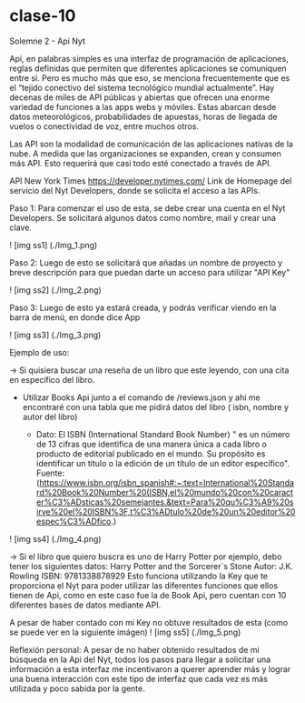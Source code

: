 # clase-10
Solemne 2 - Api Nyt


Api, en palabras simples es una interfaz de programación de aplicaciones, reglas definidas que permiten que diferentes aplicaciones se comuniquen entre sí.
Pero es mucho más que eso, se menciona frecuentemente que es el “tejido conectivo del sistema tecnológico mundial actualmente”. Hay decenas de miles de API públicas y abiertas que ofrecen una enorme variedad de funciones a las apps webs y móviles. Estas abarcan desde datos meteorológicos, probabilidades de apuestas, horas de llegada de vuelos o conectividad de voz, entre muchos otros. 

Las API son la modalidad de comunicación de las aplicaciones nativas de la nube. A medida que las organizaciones se expanden, crean y consumen más API. Esto requerirá que casi todo esté conectado a través de API. 

API New York Times 
https://developer.nytimes.com/ 
Link de Homepage del servicio del Nyt Developers, donde se solicita el acceso a las APIs.

Paso 1: Para comenzar el uso de esta, se debe crear una cuenta en el Nyt Developers. Se solicitará algunos datos como nombre, mail y crear una clave.

! [img ss1] (./Img_1.png)

Paso 2: Luego de esto se solicitará que añadas un nombre de proyecto y breve descripción para que puedan darte un acceso para utilizar "API Key" 

! [img ss2] (./Img_2.png)

Paso 3: Luego de esto ya estará creada, y podrás verificar viendo en la barra de menú, en donde dice App

! [img ss3] (./Img_3.png)

Ejemplo de uso:

-> Si quisiera buscar una reseña de un libro que este leyendo, con una cita en específico del libro.
- Utilizar Books Api junto a el comando de /reviews.json y ahi me encontraré con una tabla que me pidirá datos del libro ( isbn, nombre y autor del libro)

  * Dato: El ISBN (International Standard Book Number) " es un número de 13 cifras que identifica de una manera única a cada libro o producto de editorial publicado en el mundo. Su propósito es identificar un título o la edición de un título de un editor específico". Fuente: (https://www.isbn.org/isbn_spanish#:~:text=International%20Standard%20Book%20Number%20(ISBN,el%20mundo%20con%20caracter%C3%ADsticas%20semejantes.&text=Para%20qu%C3%A9%20sirve%20el%20ISBN%3F,t%C3%ADtulo%20de%20un%20editor%20espec%C3%ADfico.)

! [img ss4] (./Img_4.png)

-> Si el libro que quiero buscra es uno de Harry Potter por ejemplo, debo tener los siguientes datos: 
Harry Potter and the Sorcerer`s Stone 
Autor: J.K. Rowling
ISBN:  9781338878929
Esto funciona utilizando la Key que te proporciona el Nyt para poder utilizar las diferentes funciones que ellos tienen de Api, como en este caso fue la de Book Api, pero cuentan con 10 diferentes bases de datos mediante API.

A pesar de haber contado con mi Key no obtuve resultados de esta (como se puede ver en la siguiente imágen)
! [img ss5] (./Img_5.png)

Reflexión personal: A pesar de no haber obtenido resultados de mi búsqueda en la Api del Nyt, todos los pasos para llegar a solicitar una información a esta interfaz me incentivaron a querer aprender más y lograr una buena interacción con este tipo de interfaz que cada vez es más utilizada y poco sabida por la gente. 






